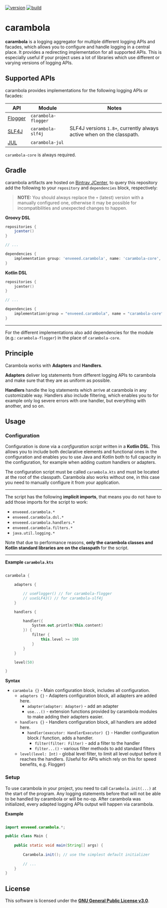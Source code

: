 [![version][ref_badge_version]](https://bintray.com/enveeed/carambola)
[![build][ref_badge_build]](https://travis-ci.com/enveeed/carambola/)


[ref_badge_version]: https://img.shields.io/badge/dynamic/json.svg?color=%23AFB42B&label=latest&query=name&style=flat-square&url=https%3A%2F%2Fapi.bintray.com%2Fpackages%2Fenveeed%2Fcarambola%2Fcarambola-core%2Fversions%2F_latest
[ref_badge_build]: https://img.shields.io/travis/com/enveeed/carambola.svg?style=flat-square

# carambola

**carambola** is a logging aggregator for multiple different logging APIs and facades, 
which allows you to configure and handle logging in a central place. It provides a redirecting implementation for
all supported APIs. This is especially useful if your project uses a lot of libraries 
which use different or varying versions of logging APIs.

## Supported APIs

carambola provides implementations for the following logging APIs or facades:

| API | Module | Notes |
| --- | --- | --- |
| [Flogger][ref_flogger] | `carambola-flogger` |   |
| [SLF4J][ref_slf4j] | `carambola-slf4j` | SLF4J versions `1.8+`, currently always active when on the classpath. |
| [JUL][ref_jul] | `carambola-jul` |  |

`carambola-core` is always required.

[ref_flogger]: https://github.com/google/flogger
[ref_slf4j]: https://slf4j.org
[ref_jul]: https://docs.oracle.com/en/java/javase/11/docs/api/java.logging/java/util/logging/LogManager.html

## Gradle

carambola artifacts are hosted on [Bintray JCenter](https://bintray.com/bintray/jcenter), to query this repository
add the following to your `repository` and `dependencies` block, respectively:

> **NOTE:** You should always replace the `+` (latest) version with a manually configured one, otherwise
> it may be possible for incompatibilities and unexpected changes to happen.

**Groovy DSL**
```Groovy
repositories {
    jcenter()
}

// ...

dependencies {
    implementation group: 'enveeed.carambola', name: 'carambola-core', version: '+'
}
```

**Kotlin DSL**
```Kotlin
repositories {
    jcenter()
}

// ...

dependencies {
    implementation(group = "enveeed.carambola", name = "carambola-core",version = "+")
}

```

---

For the different implementations also add dependencies for 
the module (e.g.: `carambola-flogger`) in the place of `carambola-core`.

## Principle

Carambola works with **Adapters** and **Handlers**.

**Adapters** deliver log statements
from different logging APIs to carambola and make sure that they are as uniform as possible.

**Handlers** handle the log statements which arrive at carambola in any customizable way.
Handlers also include filtering, which enables you to for example only log severe errors with
one handler, but everything with another, and so on. 

## Usage

### Configuration

Configuration is done via a *configuration script* written in a **Kotlin DSL**. 
This allows you to include both declarative elements and functional ones in the configuration
and enables you to use Java and Kotlin both to full capacity in the configuration, for example
when adding custom handlers or adapters.

The configuration script must be called `carambola.kts` and must be located
at the root of the classpath. Carambola also works without one, in this case you need to manually
configure it from your application.

---

The script has the following **implicit imports**, 
that means you do not have to add those imports for the script to work:

- `enveeed.carambola.*`
- `enveeed.carambola.dsl.*`
- `enveeed.carambola.handlers.*`
- `enveeed.carambola.filters.*`
- `java.util.logging.*`

Note that due to performance reasons, 
**only the carambola classes and Kotlin standard libraries are on the classpath** for the script. 

---

**Example `carambola.kts`**
```Kotlin

carambola {

    adapters {

        // useFlogger() // for carambola-flogger
        // useSLF4J() // for carambola-slf4j
    }

    handlers {

        handler({
            System.out.println(this.content)
        }) {
            filter {
                this.level >= 100
            }
        }
    }

    level(50)

}
```

**Syntax**

- `carambola {}` - Main configuration block, includes all configuration.
  - `adapters {}` - Adapters configuration block, all adapters are added here.
    - `adapter(adapter: Adapter)` - add an adapter
    - `use...()` - extension functions provided by carambola modules to make adding their adapters easier.
  - `handlers {}` - Handlers configuration block, all handlers are added here.
    - `handler(executor: HandlerExecutor) {}` - Handler configuration block / function, adds a handler.
      - `filter(filter: Filter)` - add a filter to the handler
      - `filter...()` - various filter methods to add standard filters
  - `level(level: Int)` - global level filter, to limit all level output before it reaches the handlers. 
  (Useful for APIs which rely on this for speed benefits, e.g. Flogger)

### Setup

To use carambola in your project, you need to call `Carambola.init(...)` at the start
of the program. Any logging statements before that will not be able to be handled by carambola
or will be no-op. After carambola was initialized, every adapted logging APIs output will happen
via carambola.

**Example**

```Java

import enveeed.carambola.*;

public class Main {
    
    public static void main(String[] args) {
        
        Carambola.init(); // use the simplest default initializer
        
        // ...
    }
}

```

## License

This software is licensed under the **[GNU General Public License v3.0](https://www.gnu.org/licenses/)**.